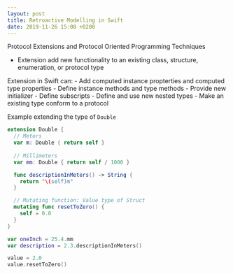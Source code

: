 ```yaml
---
layout: post
title: Retroactive Modelling in Swift
date: 2019-11-26 15:08 +0200
---
```


Protocol Extensions and Protocol Oriented Programming Techniques

 - Extension add new functionality to an existing class, structure, enumeration, or protocol type

 Extension in Swift can:
    - Add computed instance propterties and computed type properties
    - Define instance methods and type methods
    - Provide new initializer
    - Define subscripts
    - Define and use new nested types
    - Make an existing type conform to a protocol

Example extending the type of `Double`

```swift
extension Double {
  // Meters
  var m: Double { return self }
  
  // Millimeters
  var mm: Double { return self / 1000 }

  func descriptionInMeters() -> String {
    return "\(self)m"
  }

  // Mutating function: Value type of Struct
  mutating func resetToZero() {
    self = 0.0
  }
}

var oneInch = 25.4.mm
var description = 2.3.descriptionInMeters()

value = 2.0
value.resetToZero()
```
